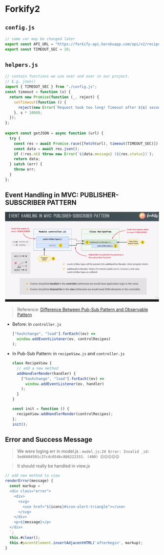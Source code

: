 # Forkify2

## `config.js`

```javascript
// some var may be changed later
export const API_URL = "https://forkify-api.herokuapp.com/api/v2/recipes";
export const TIMEOUT_SEC = 10;
```

## `helpers.js`

```javascript
// contain functions we use over and over in our project.
// E.g. json()
import { TIMEOUT_SEC } from "./config.js";
const timeout = function (s) {
  return new Promise(function (_, reject) {
    setTimeout(function () {
      reject(new Error(`Request took too long! Timeout after ${s} second`));
    }, s * 1000);
  });
};

export const getJSON = async function (url) {
  try {
    const res = await Promise.race([fetch(url), timeout(TIMEOUT_SEC)]);
    const data = await res.json();
    if (!res.ok) throw new Error(`${data.message} (${res.status})`);
    return data;
  } catch (err) {
    throw err;
  }
};
```

## Event Handling in MVC: PUBLISHER-SUBSCRIBER PATTERN

![](img/forkify9.png)

> Reference: [Difference Between Pub-Sub Pattern and Observable Pattern](https://medium.com/easyread/difference-between-pub-sub-pattern-and-observable-pattern-d5ae3d81e6ce)

- Before: in `controller.js`

  ```javascript
  ["hashchange", "load"].forEach((ev) =>
    window.addEventListener(ev, controlRecipes)
  );
  ```

- In Pub-Sub Pattern: in `recipeView.js` and `controller.js`

  ```javascript
  class RecipeView {
    // add a new method
    addHandlerRender(handler) {
      ["hashchange", "load"].forEach((ev) =>
        window.addEventListener(ev, handler)
      );
    }
  }
  ```

  ```javascript
  const init = function () {
    recipeView.addHandlerRender(controlRecipes);
  };
  init();
  ```

## Error and Success Message

> We were loging err in model.js : `model.js:24 Error: Invalid _id: 5ed6604591c37cdc054bc886222333. (400) 😊😊😊😊😊`

> It should really be handled in view.js

```javascript
// add new method to view
renderError(message) {
  const markup = `
  <div class="error">
    <div>
      <svg>
        <use href="${icons}#icon-alert-triangle"></use>
      </svg>
    </div>
    <p>${message}</p>
  </div>
  `;
  this.#clear();
  this.#parentElement.insertAdjacentHTML('afterbegin', markup);
}
```
